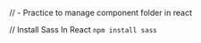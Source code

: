 // - Practice to manage component folder in react

// Install Sass In React
     ``` npm install sass ```
     